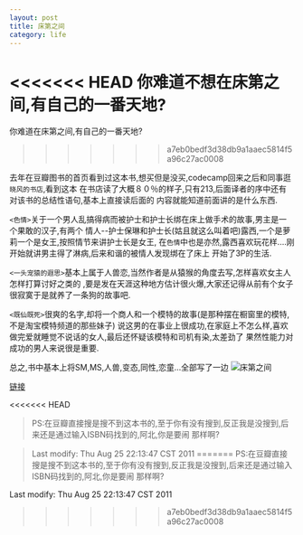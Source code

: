 ```yaml
---
layout: post
title: 床第之间
category: life
---
```

<<<<<<< HEAD
你难道不想在床第之间,有自己的一番天地?
=======
你难道在床第之间,有自己的一番天地?
>>>>>>> a7eb0bedf3d38db9a1aaec5814f5a96c27ac0008

去年在豆瓣图书的首页看到过这本书,想买但是没买,codecamp回来之后和同事逛`晓风的书店`,看到这本
在书店读了大概８０％的样子,只有213,后面译者的序中还有对该书的总结性语句,基本上直接读后面的
内容就能知道前面讲的是什么东西.

`<色情>`关于一个男人乱搞得病而被护士和护士长绑在床上做手术的故事,男主是一个果敢的汉子,有两个
情人--护士保琳和护士长(姑且就这么叫着吧)露西,一个是萝莉一个是女王,按照情节来讲护士长是女王,
在`色情`中也是亦然,露西喜欢玩花样....刚开始就讲男主得了淋病,后来和谐的被情人发现绑在了床上
开始了3P的生活.

`<一头宠猿的遐思>`基本上属于人兽恋,当然作者是从猿猴的角度去写,怎样喜欢女主人怎样打算讨好之类的
,要是发在天涯这种地方估计很火爆,大家还记得从前有个女子很寂寞于是就养了一条狗的故事吧.

`<既仙既死>`很爽的名字,却将一个商人和一个模特的故事(是那种摆在橱窗里的模特,不是淘宝模特频道的那些妹子)
说这男的在事业上很成功,在家庭上不怎么样,喜欢做完爱就睡觉不说话的女人,最后还怀疑该模特和司机有染,太差劲了
果然性能力对成功的男人来说很是重要.

总之,书中基本上将SM,MS,人兽,变态,同性,恋童...全部写了一边
![床第之间](http://img3.douban.com/mpic/s4568961.jpg)

[链接](http://book.douban.com/subject/5043526/)

<<<<<<< HEAD
> PS:在豆瓣直接搜是搜不到这本书的,至于你有没有搜到,反正我是没搜到,后来还是通过输入ISBN码找到的,阿北,你是要闹
> 那样啊?

> Last modify: Thu Aug 25 22:13:47 CST 2011
=======
PS:在豆瓣直接搜是搜不到这本书的,至于你有没有搜到,反正我是没搜到,后来还是通过输入ISBN码找到的,阿北,你是要闹
那样啊?

Last modify: Thu Aug 25 22:13:47 CST 2011
>>>>>>> a7eb0bedf3d38db9a1aaec5814f5a96c27ac0008
